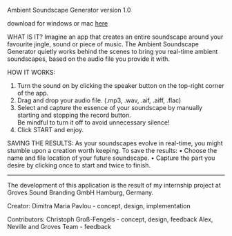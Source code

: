 Ambient Soundscape Generator
version 1.0

download for windows or mac [here](https://github.com/dmpavlou/Ambient-Soundscape-Generator/releases)

WHAT IS IT?
Imagine an app that creates an entire soundscape around your favourite jingle, sound or piece of music.
The Ambient Soundscape Generator quietly works behind the scenes to bring you real-time ambient soundscapes, based on the audio file you provide it with.

HOW IT WORKS:
1. Turn the sound on by clicking the speaker button on the top-right corner
     of the app. 
2. Drag and drop your audio file. (.mp3, .wav, .aif, .aiff, .flac)
3. Select and capture the essence of your soundscape by manually starting
     and stopping the record button.  
     Be mindful to turn it off to avoid unnecessary silence!
4. Click START and enjoy.

SAVING THE RESULTS:
As your soundscapes evolve in real-time, you might stumble upon a creation worth keeping. To save the results:
• Choose the name and file location of your future soundscape.
• Capture the part you desire by clicking once to start and twice to finish.

_________________________________________________________________________________________________________________________

The development of this application is the result of my internship project at Groves Sound Branding GmbH Hamburg, Germany.

Creator:
Dimitra Maria Pavlou - concept, design, implementation

Contributors:
Christoph Groß-Fengels - concept, design, feedback
Alex, Neville and Groves Team - feedback
